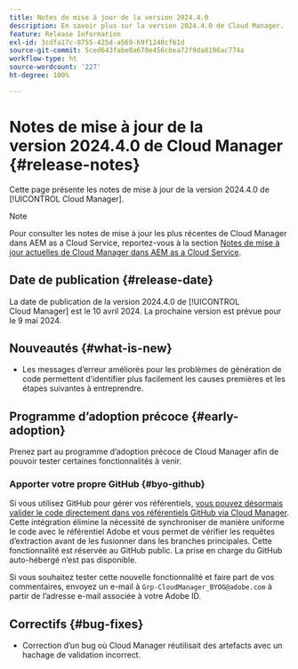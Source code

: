 ```yaml
---
title: Notes de mise à jour de la version 2024.4.0
description: En savoir plus sur la version 2024.4.0 de Cloud Manager.
feature: Release Information
exl-id: 3cdfa17c-8755-425d-a569-69f1248cf61d
source-git-commit: 5ced643fabe0a670e456cbea72f9da8196ac774a
workflow-type: ht
source-wordcount: '227'
ht-degree: 100%

---
```


# Notes de mise à jour de la version 2024.4.0 de Cloud Manager {#release-notes}

Cette page présente les notes de mise à jour de la version 2024.4.0 de [!UICONTROL Cloud Manager].

>[!NOTE]
>
>Pour consulter les notes de mise à jour les plus récentes de Cloud Manager dans AEM as a Cloud Service, reportez-vous à la section [Notes de mise à jour actuelles de Cloud Manager dans AEM as a Cloud Service](https://experienceleague.adobe.com/fr/docs/experience-manager-cloud-service/content/release-notes/cloud-manager/current).

## Date de publication {#release-date}

La date de publication de la version 2024.4.0 de [!UICONTROL Cloud Manager] est le 10 avril 2024. La prochaine version est prévue pour le 9 mai 2024.

## Nouveautés {#what-is-new}

* Les messages d’erreur améliorés pour les problèmes de génération de code permettent d’identifier plus facilement les causes premières et les étapes suivantes à entreprendre.

## Programme d’adoption précoce {#early-adoption}

Prenez part au programme d’adoption précoce de Cloud Manager afin de pouvoir tester certaines fonctionnalités à venir.

### Apporter votre propre GitHub {#byo-github}

Si vous utilisez GitHub pour gérer vos référentiels, [vous pouvez désormais valider le code directement dans vos référentiels GitHub via Cloud Manager](/help/managing-code/private-repositories.md). Cette intégration élimine la nécessité de synchroniser de manière uniforme le code avec le référentiel Adobe et vous permet de vérifier les requêtes d’extraction avant de les fusionner dans les branches principales. Cette fonctionnalité est réservée au GitHub public. La prise en charge du GitHub auto-hébergé n’est pas disponible.

Si vous souhaitez tester cette nouvelle fonctionnalité et faire part de vos commentaires, envoyez un e-mail à `Grp-CloudManager_BYOG@adobe.com` à partir de l’adresse e-mail associée à votre Adobe ID.

## Correctifs {#bug-fixes}

* Correction d’un bug où Cloud Manager réutilisait des artefacts avec un hachage de validation incorrect.
